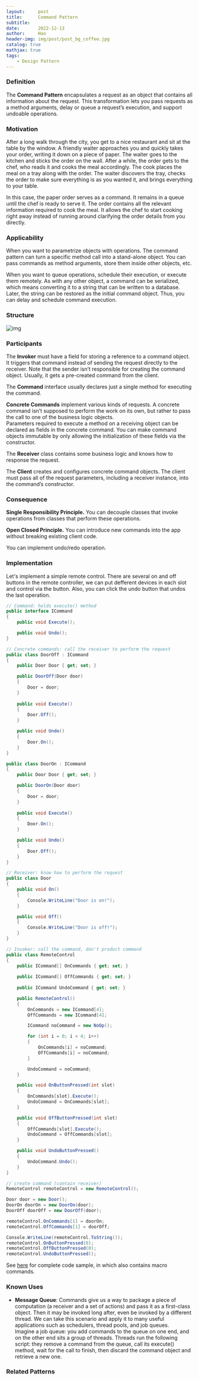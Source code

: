 ```yaml
---
layout:     post
title:      Command Pattern
subtitle:   
date:       2022-12-13
author:     Hao
header-img: img/post/post_bg_coffee.jpg
catalog: true
mathjax: true
tags:
    - Design Pattern
---
```


### Definition

The **Command Pattern** encapsulates a request as an object that contains all information about the request. This transformation lets you pass requests as a method arguments, delay or queue a request’s execution, and support undoable operations.

### Motivation

After a long walk through the city, you get to a nice restaurant and sit at the table by the window. A friendly waiter approaches you and quickly takes your order, writing it down on a piece of paper. The waiter goes to the kitchen and sticks the order on the wall. After a while, the order gets to the chef, who reads it and cooks the meal accordingly. The cook places the meal on a tray along with the order. The waiter discovers the tray, checks the order to make sure everything is as you wanted it, and brings everything to your table.

In this case, the paper order serves as a command. It remains in a queue until the chef is ready to serve it. The order contains all the relevant information required to cook the meal. It allows the chef to start cooking right away instead of running around clarifying the order details from you directly.

### Applicability

When you want to parametrize objects with operations. The command pattern can turn a specific method call into a stand-alone object. You can pass commands as method arguments, store them inside other objects, etc.

When you want to queue operations, schedule their execution, or execute them remotely. As with any other object, a command can be serialized, which means converting it to a string that can be written to a database. Later, the string can be restored as the initial command object. Thus, you can delay and schedule command execution. 

### Structure

![img](/img/DesignPattern/command.png)

### Participants

The **Invoker** must have a field for storing a reference to a command object. It triggers that command instead of sending the request directly to the receiver. Note that the sender isn’t responsible for creating the command object. Usually, it gets a pre-created command from the client.

The **Command** interface usually declares just a single method for executing the command.

**Concrete Commands** implement various kinds of requests. A concrete command isn’t supposed to perform the work on its own, but rather to pass the call to one of the business logic objects. \
Parameters required to execute a method on a receiving object can be declared as fields in the concrete command. You can make command objects immutable by only allowing the initialization of these fields via the constructor.

The **Receiver** class contains some business logic and knows how to response the request.

The **Client** creates and configures concrete command objects. The client must pass all of the request parameters, including a receiver instance, into the command’s constructor. 

### Consequence

**Single Responsibility Principle.** You can decouple classes that invoke operations from classes that perform these operations.

**Open Closed Principle.** You can introduce new commands into the app without breaking existing client code.

You can implement undo/redo operation.

### Implementation

Let's implement a simple remote control. There are several on and off buttons in the remote controller, we can put defferent devices in each slot and control via the button. Also, you can click the undo button that undos the last operation.

```c#
// Command: holds execute() method 
public interface ICommand
{
    public void Execute();

    public void Undo();
}
```
```c#
// Concrete commands: call the receiver to perform the request
public class DoorOff : ICommand
{
    public Door Door { get; set; }

    public DoorOff(Door door)
    {
        Door = door;
    }
    
    public void Execute()
    {
        Door.Off();
    }

    public void Undo()
    {
        Door.On();
    }
}

public class DoorOn : ICommand
{
    public Door Door { get; set; }

    public DoorOn(Door door)
    {
        Door = door;
    }
    
    public void Execute()
    {
        Door.On();
    }

    public void Undo()
    {
        Door.Off();
    }
}

// Receiver: know how to perform the request
public class Door
{
    public void On()
    {
        Console.WriteLine("Door is on!");
    }

    public void Off()
    {
        Console.WriteLine("Door is off!");
    }
}
```

```c#
// Invoker: call the command, don't product command
public class RemoteControl
{
    public ICommand[] OnCommands { get; set; }
    
    public ICommand[] OffCommands { get; set; }
    
    public ICommand UndoCommand { get; set; }

    public RemoteControl()
    {
        OnCommands = new ICommand[4];
        OffCommands = new ICommand[4];

        ICommand noCommand = new NoOp();

        for (int i = 0; i < 4; i++)
        {
            OnCommands[i] = noCommand;
            OffCommands[i] = noCommand;
        }

        UndoCommand = noCommand;
    }

    public void OnButtonPressed(int slot)
    {
        OnCommands[slot].Execute();
        UndoCommand = OnCommands[slot];
    }

    public void OffButtonPressed(int slot)
    {
        OffCommands[slot].Execute();
        UndoCommand = OffCommands[slot];
    }

    public void UndoButtonPressed()
    {
        UndoCommand.Undo();
    }
}
```

```c#
// create command (contain receiver)
RemoteControl remoteControl = new RemoteControl();

Door door = new Door();
DoorOn doorOn = new DoorOn(door);
DoorOff doorOff = new DoorOff(door);

remoteControl.OnCommands[1] = doorOn;
remoteControl.OffCommands[1] = doorOff;

Console.WriteLine(remoteControl.ToString());
remoteControl.OnButtonPressed(0);
remoteControl.OffButtonPressed(0);
remoteControl.UndoButtonPressed();
```

See [here](https://github.com/haozhangms/Head-First-Design-Pattern/tree/main/CommandPattern) for complete code sample, in which also contains macro commands.

### Known Uses

+ **Message Queue**: Commands give us a way to package a piece of computation (a receiver and a set of actions) and pass it as a first-class object. Then it may be invoked long after, even be invoked by a different thread. We can take this scenario and apply it to many useful applications such as schedulers, thread pools, and job queues. \
Imagine a job queue: you add commands to the queue on one end, and on the other end sits a group of threads. Threads run the following script: they remove a command from the queue, call its execute() method, wait for the call to finish, then discard the command object and retrieve a new one.

### Related Patterns

